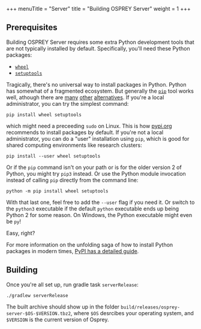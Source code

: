 +++
menuTitle = "Server"
title = "Building OSPREY Server"
weight = 1
+++


## Prerequisites

Building OSPREY Server requires some extra Python development tools that are
not typically installed by default. Specifically, you'll need these Python packages:

 * [`wheel`](https://pypi.org/project/wheel/)
 * [`setuptools`](https://pypi.org/project/setuptools/)

Tragically, there's no universal way to install packages in Python. Python has somewhat of
a fragmented ecosystem. But generally the [`pip`][pip] tool works well, athough there are [many][conda] [other][pipx]
[alternatives][setuppy]. If you're a local administrator, you can try the simplest command:
```shell
pip install wheel setuptools
```
which might need a preceeding `sudo` on Linux. This is how [pypi.org](https://pypi.org) recommends
to install packages by default. If you're not a local administrator, you can do a
"user" installation using `pip`, which is good for shared computing environments like research clusters:
```shell
pip install --user wheel setuptools
```
Or if the `pip` command isn't on your path or is for the older version 2 of Python, you might try `pip3` instead.
Or use the Python module invocation instead of calling `pip` directly from the command line:
```shell
python -m pip install wheel setuptools
```
With that last one, feel free to add the `--user` flag if you need it. Or switch to the `python3`
executable if the default `python` executable ends up being Python 2 for some reason.
On Windows, the Python executable might even be `py`!

Easy, right?

[pip]: https://pip.pypa.io/en/stable/
[conda]: https://docs.conda.io/en/latest/
[pipx]: https://pypa.github.io/pipx/
[setuppy]: https://docs.python.org/3/distutils/setupscript.html

For more information on the unfolding saga of how to install Python packages in modern times,
[PyPI has a detailed guide](https://packaging.python.org/en/latest/tutorials/installing-packages/).


## Building

Once you're all set up, run gradle task `serverRelease`:
```shell
./gradlew serverRelease
```

The built archive should show up in the folder
`build/releases/osprey-server-$OS-$VERSION.tbz2`,
where `$OS` desrcibes your operating system,
and `$VERSION` is the current version of Osprey.
